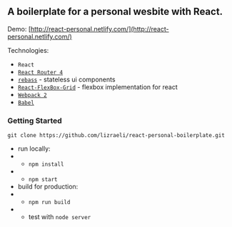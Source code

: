 ## A boilerplate for a personal wesbite with React. 
Demo: [http://react-personal.netlify.com/](http://react-personal.netlify.com/)

Technologies:
- `React`
- [`React Router 4`](https://reacttraining.com/react-router/web/guides/quick-start)
- [`rebass`](http://jxnblk.com/rebass/) - stateless ui components
- [`React-FlexBox-Grid`](https://roylee0704.github.io/react-flexbox-grid/) - flexbox implementation for react
- [`Webpack 2`](https://webpack.js.org/configuration/)
- [`Babel`](https://babeljs.io/)

### Getting Started
`git clone https://github.com/lizraeli/react-personal-boilerplate.git`

- run locally:
- - `npm install` 
- - `npm start`
- build for production: 
- - `npm run build` 
- - test with `node server`

